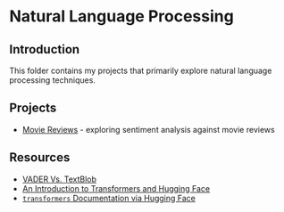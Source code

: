 # **Natural Language Processing**

## Introduction
This folder contains my projects that primarily explore natural language processing techniques.  

## Projects
* [Movie Reviews](./movie_reviews/) - exploring sentiment analysis against movie reviews

## Resources
* [VADER Vs. TextBlob](https://medium.com/geekculture/vader-vs-textblob-which-one-is-better-for-social-media-sentiment-analysis)
* [An Introduction to Transformers and Hugging Face](https://towardsdatascience.com/an-introduction-to-transformers-and-hugging-face)
* [`transformers` Documentation via Hugging Face](https://huggingface.co/docs/transformers/index)
